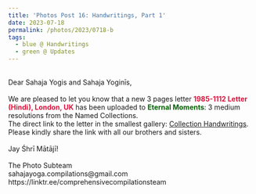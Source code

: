 ```yaml
---
title: 'Photos Post 16: Handwritings, Part 1'
date: 2023-07-18
permalink: /photos/2023/0718-b
tags:
  - blue @ Handwritings
  - green @ Updates
---
```


<p>
<br>
Dear Sahaja Yogis and Sahaja Yoginīs,<br>
<br>
We are pleased to let you know that a new 3 pages letter <font color="Crimson"><b>1985-1112 Letter (Hindi), London, UK</b></font> has been uploaded to <font color="DarkGreen"><b>Eternal Moments</b></font>: 3 medium resolutions from the Named Collections.<br>
The direct link to the letter in the smallest gallery: <a href="https://eternalmoments.smugmug.com/Collections/Yogi-Mahajan-Collection/Handwritings"> Collection Handwritings</a>.<br>
Please kindly share the link with all our brothers and sisters.<br>
<br>
Jay Śhrī Mātājī!<br>
<br>
The Photo Subteam<br>
sahajayoga.compilations@gmail.com<br>
https://linktr.ee/comprehensivecompilationsteam<br>
</p>